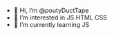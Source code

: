 - 👋 Hi, I’m @poutyDuctTape
- 👀 I’m interested in JS HTML CSS 
- 🌱 I’m currently learning JS

<!---
poutyDuctTape/poutyDuctTape is a ✨ special ✨ repository because its `README.md` (this file) appears on your GitHub profile.
You can click the Preview link to take a look at your changes.
--->
